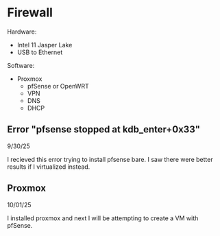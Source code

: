 # Firewall

Hardware:
+ Intel 11 Jasper Lake
+ USB to Ethernet

Software:
+ Proxmox
  + pfSense or OpenWRT
  + VPN
  + DNS
  + DHCP

Error "pfsense stopped at kdb_enter+0x33"
-
9/30/25

I recieved this error trying to install pfsense bare. I saw there were better results if I virtualized instead.

Proxmox
-
10/01/25

I installed proxmox and next I will be attempting to create a VM with pfSense.
